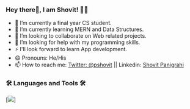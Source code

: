 ### Hey there👋, I am Shovit! 👦🏻

  
- 🔭 I’m currently a final year CS student.
- 🌱 I’m currently learning MERN and Data Structures.
- 👯 I’m looking to collaborate on Web related projects.
- 🤔 I’m looking for help with my programming skills.
- ⚡ I'll look forward to learn App development.
- 😄 Pronouns: He/His
- 📫 How to reach me: [Twitter: @pshovit](https://twitter.com/pshovit) || Linkedin: [Shovit Panigrahi](https://www.linkedin.com/in/shovit-panigrahi-profile/)

### 🛠 Languages and Tools 🛠
[<img class="devicon-visualstudio-plain colored" src="https://cdn.jsdelivr.net/gh/devicons/devicon@v2.11.0/devicon.min.css" />]

